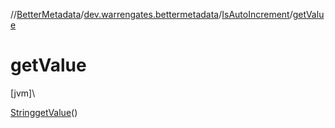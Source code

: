 //[BetterMetadata](../../../index.md)/[dev.warrengates.bettermetadata](../index.md)/[IsAutoIncrement](index.md)/[getValue](get-value.md)

# getValue

[jvm]\

[String](https://docs.oracle.com/javase/8/docs/api/java/lang/String.html)[getValue](get-value.md)()

